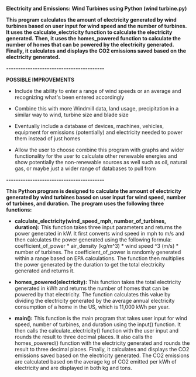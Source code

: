 **Electricity and Emissions: Wind Turbines using Python (wind turbine.py)**

**This program calculates the amount of electricity generated by wind turbines based on user input for wind speed and the number of turbines.**
**It uses the calculate_electricity function to calculate the electricity generated.**
**Then, it uses the homes_powered function to calculate the number of homes that can be powered by the electricity generated.**
**Finally, it calculates and displays the CO2 emissions saved based on the electricity generated.**

**-----------------------------------------**

**POSSIBLE IMPROVEMENTS**

- Include the ability to enter a range of wind speeds or an average and recognizing what's been entered accordingly

- Combine this with more Windmill data, land usage, precipitation in  a similar way to wind, turbine size and blade size

- Eventually include a database of devices, machines, vehicles, equipment for emissions (potentially) and electricity needed to power them instead of just homes

- Allow the user to choose combine this program with graphs and wider functionality for the user to calculate other renewable energies and show potentially the non-renewable sources as well such as oil, natural gas, or maybe just a wider range of databases to pull from

**-----------------------------------------**

**This Python program is designed to calculate the amount of electricity generated by wind turbines based on user input for wind speed, number of turbines, and duration. The program uses the following three functions:**

- **calculate_electricity(wind_speed_mph, number_of_turbines, duration):** 
This function takes three input parameters and returns the power generated in kW. It first converts wind speed in mph to m/s and then calculates the power generated using the following formula: coefficient_of_power * air_density (kg/m^3) * wind speed ^3 (m/s) * number of turbines. The coefficient_of_power is randomly generated within a range based on EPA calculations. The function then multiplies the power generated by the duration to get the total electricity generated and returns it.

- **homes_powered(electricity):** 
This function takes the total electricity generated in kWh and returns the number of homes that can be powered by that electricity. The function calculates this value by dividing the electricity generated by the average annual electricity consumption of a home in the US, which is 11,000 kWh per year.

- **main():** 
This function is the main program that takes user input for wind speed, number of turbines, and duration using the input() function. It then calls the calculate_electricity() function with the user input and rounds the result to three decimal places. It also calls the homes_powered() function with the electricity generated and rounds the result to three decimal places. Finally, it calculates and displays the CO2 emissions saved based on the electricity generated. The CO2 emissions are calculated based on the average kg of CO2 emitted per kWh of electricity and are displayed in both kg and tons.
